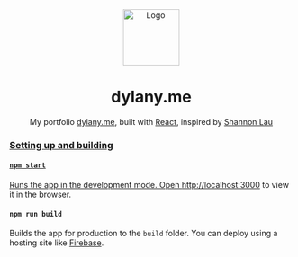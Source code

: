 <div align="center">
  <img alt="Logo" src="" width="100" />
</div>
<h1 align="center">
  dylany.me
</h1>

<p align="center">
  My portfolio <a href="dylany.me" target="_blank">dylany.me</a>, built with <a href="https://reactjs.org/" target="_blank">React</a>, inspired by <a href="shannonlau.com" target="_blank">Shannon Lau 
</p>

### Setting up and building

#### `npm start`

Runs the app in the development mode. Open [http://localhost:3000](http://localhost:3000) to view it in the browser.

#### `npm run build`

Builds the app for production to the `build` folder. You can deploy using a hosting site like <a href="https://firebase.google.com/" target="_blank">Firebase</a>.
